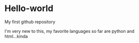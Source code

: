 # Hello-world
My first github repository

I'm very new to this, my favorite languages so far 
are python and html...kinda
